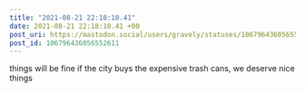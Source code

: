 ```yaml
---
title: "2021-08-21 22:18:10.41"
date: 2021-08-21 22:18:10.41 +00
post_uri: https://mastodon.social/users/gravely/statuses/106796436056552611
post_id: 106796436056552611
---
```

things will be fine if the city buys the expensive trash cans, we deserve nice things


